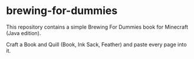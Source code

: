 # brewing-for-dummies


This repository contains a simple Brewing For Dummies book for Minecraft (Java edition).

Craft a Book and Quill (Book, Ink Sack, Feather) and paste every page into it.
